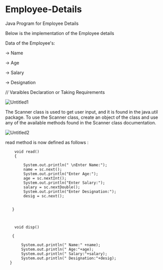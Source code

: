 # Employee-Details
Java Program for Employee Details

Below is the implementation of the Employee details

Data of the Employee's:

  -> Name
  
  -> Age
  
  -> Salary
  
  -> Designation
  
  // Varaibles Declaration or Taking Requirements
  
  ![Untitled1](https://user-images.githubusercontent.com/84003407/118429638-c0062800-b6ef-11eb-80bf-e25c64009a0f.png)

The Scanner class is used to get user input, and it is found in the   java.util    package. To use the Scanner class, create an object of the class and use any of the available methods found in the Scanner class documentation.

![Untitled2](https://user-images.githubusercontent.com/84003407/118430242-4ec77480-b6f1-11eb-8866-1aa208493b8b.png)

read  method is now defined as follows :
                          
        void read()
        {
         
            System.out.println(" \nEnter Name:");
            name = sc.next();
            System.out.println("Enter Age:");
            age = sc.nextInt();
            System.out.println("Enter Salary:");
            salary = sc.nextDouble();
            System.out.println("Enter Designation:");
            desig = sc.next();


       }



        void disp()
      
       {

           System.out.println(" Name:" +name);
           System.out.println(" Age:"+age);
           System.out.println(" Salary:"+salary);
           System.out.println(" Designation:"+desig);
      }

